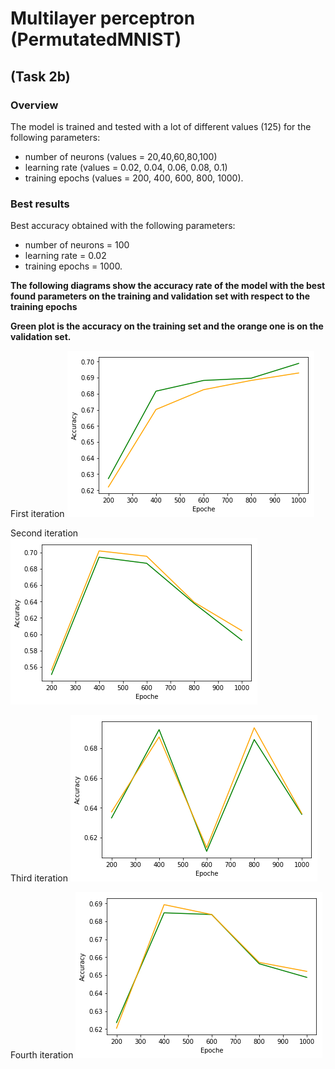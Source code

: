 # Multilayer perceptron (PermutatedMNIST)
## (Task 2b)

### Overview

The model is trained and tested with a lot of different values (125) for the following parameters: 
 - number of neurons (values = 20,40,60,80,100)
 - learning rate (values = 0.02, 0.04, 0.06, 0.08, 0.1)
 - training epochs (values = 200, 400, 600, 800, 1000).

### Best results
Best accuracy obtained with the following parameters: 
 - number of neurons = 100
 - learning rate = 0.02
 - training epochs = 1000.

**The following diagrams show the accuracy rate of the model with the best found parameters on the training and validation set with respect to the training epochs**

**Green plot is the accuracy on the training set and the orange one is on the validation set.**

First iteration
![Alt text](./1_fold.PNG)

Second iteration
![Alt text](./2_fold.PNG)

Third iteration
![Alt text](./3_fold.PNG)

Fourth iteration
![Alt text](./4_fold.PNG)
